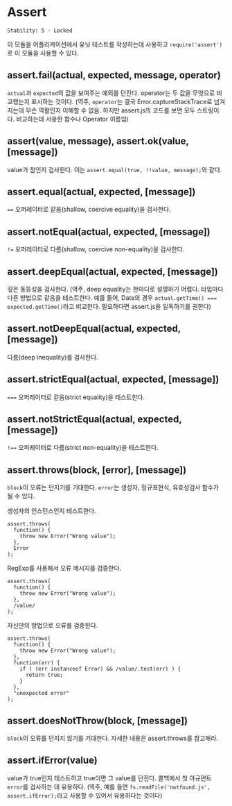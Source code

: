 # Assert

    Stability: 5 - Locked

이 모듈을 어플리케이션에서 유닛 테스트를 작성하는데 사용하고 `require('assert')`로
이 모듈을 사용할 수 있다.

## assert.fail(actual, expected, message, operator)

`actual`과 `expected`의 값을 보여주는 예외를 던진다.
operator는 두 값을 무엇으로 비교했는지 표시하는 것이다.
(역주, `operator`는 결국 Error.captureStackTrace로 넘겨지는데 무슨 역활인지 이해할 수 없음. 하지만 assert.js의 코드를 보면 모두 스트링이다. 비교하는데 사용한 함수나 Operator 이름임)

## assert(value, message), assert.ok(value, [message])

value가 참인지 검사한다. 이는 `assert.equal(true, !!value, message);`와 같다.

## assert.equal(actual, expected, [message])

`==` 오퍼레이터로 같음(shallow, coercive equality)을 검사한다.

## assert.notEqual(actual, expected, [message])

`!=` 오퍼레이터로 다름(shallow, coercive non-equality)을 검사한다.

## assert.deepEqual(actual, expected, [message])

깊은 동등성을 검사한다.
(역주, deep equality는 한마디로 설명하기 어렵다. 타입마다 다른 방법으로 같음을 테스트한다. 예를 들어, Date의 경우 `actual.getTime() === expected.getTime()`라고 비교한다. 필요하다면 assert.js을 일독하기를 권한다)

## assert.notDeepEqual(actual, expected, [message])

다름(deep inequality)를 검사한다.

## assert.strictEqual(actual, expected, [message])

`===` 오퍼레이터로 같음(strict equality)을 테스트한다.

## assert.notStrictEqual(actual, expected, [message])

`!==` 오퍼레이터로 다름(strict non-equality)을 테스트한다.

## assert.throws(block, [error], [message])

`block`이 오류는 던지기를 기대한다. `error`는 생성자, 정규표현식, 유효성검사 함수가
될 수 있다.

생성자의 인스턴스인지 테스트한다.

    assert.throws(
      function() {
        throw new Error("Wrong value");
      },
      Error
    );

RegExp를 사용해서 오류 메시지를 검증한다.

    assert.throws(
      function() {
        throw new Error("Wrong value");
      },
      /value/
    );

자신만의 방법으로 오류를 검증한다.

    assert.throws(
      function() {
        throw new Error("Wrong value");
      },
      function(err) {
        if ( (err instanceof Error) && /value/.test(err) ) {
          return true;
        }
      },
      "unexpected error"
    );

## assert.doesNotThrow(block, [message])

`block`이 오류를 던지지 않기를 기대한다. 자세한 내용은 assert.throws를 참고해라.

## assert.ifError(value)

value가 true인지 테스트하고 true이면 그 value를 던진다. 콜백에서 첫 아규먼트
`error`를 검사하는 데 유용하다.
(역주, 예를 들면 `fs.readFile('notfound.js', assert.ifError);`라고 사용할 수 있어서 유용하다는 것이다)
